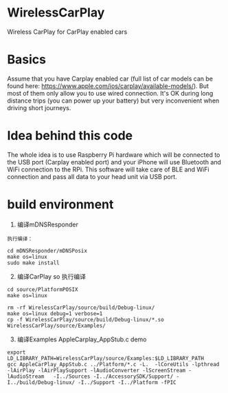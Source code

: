 # WirelessCarPlay
Wireless CarPlay for CarPlay enabled cars

# Basics

Assume that you have Carplay enabled car (full list of car models can be
found here: https://www.apple.com/ios/carplay/available-models/). But most
of them only allow you to use wired connection. It's OK during long distance
trips (you can power up your battery) but very inconvenient when driving short
journeys.

# Idea behind this code

The whole idea is to use Raspberry Pi hardware which will be connected to the USB
port (Carplay enabled port) and your iPhone will use Bluetooth and WiFi connection to the RPi.
This software will take care of BLE and WiFi connection and pass all data to
your head unit via USB port.


# build environment

1. 编译mDNSResponder
```
执行编译：

cd mDNSResponder/mDNSPosix
make os=linux
sudo make install

```

2. 编译CarPlay so
执行编译
```
cd source/PlatformPOSIX
make os=linux

rm -rf WirelessCarPlay/source/build/Debug-linux/
make os=linux debug=1 verbose=1
cp -f WirelessCarPlay/source/build/Debug-linux/*.so WirelessCarPlay/source/Examples/
```
3. 编译Examples AppleCarplay_AppStub.c demo
```
export LD_LIBRARY_PATH=WirelessCarPlay/source/Examples:$LD_LIBRARY_PATH
gcc AppleCarPlay_AppStub.c ../Platform/*.c -L.  -lCoreUtils -lpthread -lAirPlay -lAirPlaySupport -lAudioConverter -lScreenStream -lAudioStream   -I../Sources -I../AccessorySDK/Support/ -I../build/Debug-linux/ -I../Support -I../Platform -fPIC
```

